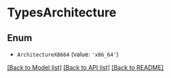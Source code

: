 # TypesArchitecture


## Enum

* `ArchitectureX8664` (value: `'x86_64'`)

[[Back to Model list]](../README.md#documentation-for-models) [[Back to API list]](../README.md#documentation-for-api-endpoints) [[Back to README]](../README.md)


